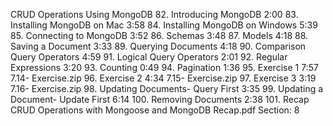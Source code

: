 CRUD Operations Using MongoDB
82. Introducing MongoDB
2:00
83. Installing MongoDB on Mac
3:58
84. Installing MongoDB on Windows
5:39
85. Connecting to MongoDB
3:52
86. Schemas
3:48
87. Models
4:18
88. Saving a Document
3:33
89. Querying Documents
4:18
90. Comparison Query Operators
4:59
91. Logical Query Operators
2:01
92. Regular Expressions
3:20
93. Counting
0:49
94. Pagination
1:36
95. Exercise 1
7:57
7.14- Exercise.zip
96. Exercise 2
4:34
7.15- Exercise.zip
97. Exercise 3
3:19
7.16- Exercise.zip
98. Updating Documents- Query First
3:35
99. Updating a Document- Update First
6:14
100. Removing Documents
2:38
101. Recap
CRUD Operations with Mongoose and MongoDB Recap.pdf
Section: 8
